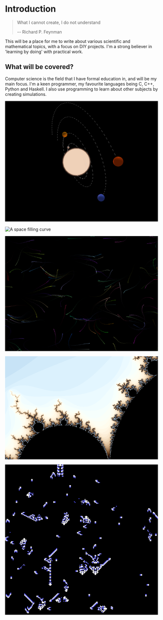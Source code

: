 # Introduction
> What I cannot create, I do not understand
>
> -- Richard P. Feynman

This will be a place for me to write about various scientific and mathematical topics, with a focus on DIY projects. I'm a strong believer in 'learning by doing' with practical work.

## What will be covered?
Computer science is the field that I have formal education in, and will be my main focus. I'm a keen programmer, my favourite languages being C, C++, Python and Haskell. I also use programming to learn about other subjects by creating simulations.

![A solar system in an n-body gravity simulation](Images/intro1.png)

![A space filling curve](Images/intro2.gif)

![A flocking behaviour simulation](Images/intro3.png)

![A mandelbrot fractal](Images/intro4.png)

![A cellular automata](Images/intro5.png)
